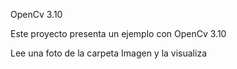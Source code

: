 OpenCv 3.10

Este proyecto presenta un ejemplo con OpenCv 3.10

Lee una foto de la carpeta Imagen y la visualiza
